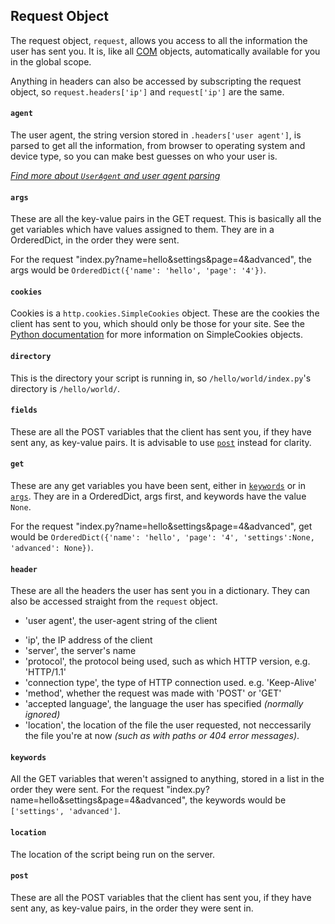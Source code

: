 ## Request Object
The request object, `request`, allows you access to all the information the user has sent you. It is, like all [COM](start.md) objects, automatically available for you in the global scope.

Anything in headers can also be accessed by subscripting the request object, so `request.headers['ip']` and `request['ip']` are the same.

#### `agent`
The user agent, the string version stored in `.headers['user agent']`, is parsed to get all the information, from browser to operating system and device type, so you can make best guesses on who your user is.

*[Find more about `UserAgent` and user agent parsing](agent.md)*

#### `args`
These are all the key-value pairs in the GET request. This is basically all the get variables which have values assigned to them. They are in a OrderedDict, in the order they were sent.

For the request "index.py?name=hello&settings&page=4&advanced", the args would be `OrderedDict({'name': 'hello', 'page': '4'})`.

#### `cookies`
Cookies is a `http.cookies.SimpleCookies` object. These are the cookies the client has sent to you, which should only be those for your site. See the [Python documentation](https://docs.python.org/3/library/http.cookies.html#http.cookies.SimpleCookie) for more information on SimpleCookies objects.

#### `directory`
This is the directory your script is running in, so `/hello/world/index.py`'s directory is `/hello/world/`.

#### `fields`
These are all the POST variables that the client has sent you, if they have sent any, as key-value pairs. It is advisable to use [`post`](#post) instead for clarity.

#### `get`
These are any get variables you have been sent, either in [`keywords`](#keywords) or in [`args`](#args). They are in a OrderedDict, args first, and keywords have the value `None`.

For the request "index.py?name=hello&settings&page=4&advanced", get would be `OrderedDict({'name': 'hello', 'page': '4', 'settings':None, 'advanced': None})`.
#### `header`
These are all the headers the user has sent you in a dictionary. They can also be accessed straight from the `request` object.
* 'user agent', the user-agent string of the client
- 'ip', the IP address of the client
- 'server', the server's name
- 'protocol', the protocol being used, such as which HTTP version, e.g. 'HTTP/1.1'
- 'connection type', the type of HTTP connection used. e.g. 'Keep-Alive'
- 'method', whether the request was made with 'POST' or 'GET'
- 'accepted language', the language the user has specified *(normally ignored)*
- 'location', the location of the file the user requested, not neccessarily the file you're at now *(such as with paths or 404 error messages)*.

#### `keywords`
All the GET variables that weren't assigned to anything, stored in a list in the order they were sent. For the request "index.py?name=hello&settings&page=4&advanced", the keywords would be `['settings', 'advanced']`.

#### `location`
The location of the script being run on the server.

#### `post`
These are all the POST variables that the client has sent you, if they have sent any, as key-value pairs, in the order they were sent in.